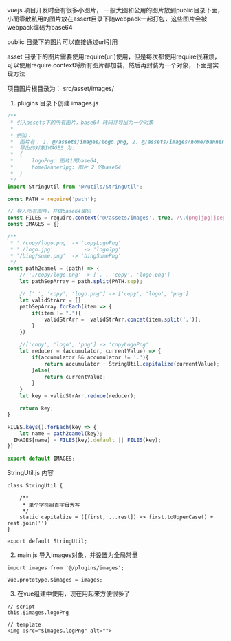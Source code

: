 vuejs 项目开发时会有很多小图片，
一般大图和公用的图片放到public目录下面，
小而零散私用的图片放在assert目录下随webpack一起打包，这些图片会被webpack编码为base64

public 目录下的图片可以直接通过url引用

asset 目录下的图片需要使用require(url)使用，但是每次都使用require很麻烦，
可以使用require.context将所有图片都加载，然后再封装为一个对象，下面是实现方法

项目图片根目录为： src/asset/images/

1. plugins 目录下创建 images.js	

``` js
/**
 * 引入assets下的所有图片，base64 转码并导出为一个对象
 *
 * 例如：
 *  图片有： 1. @/assets/images/logo.png, 2. @/assets/images/home/banner.jpg
 *  导出的对象IMAGES 为:
 *  {
 *		logoPng: 图片1的base64,
 *		homeBannerJpg: 图片 2 的base64
 *  }
 */
import StringUtil from '@/utils/StringUtil';

const PATH = require('path');

// 导入所有图片，并做base64编码
const FILES = require.context('@/assets/images', true, /\.(png|jpg|jpeg|gif)$/);
const IMAGES = {}

/**
 * './copy/logo.png' -> 'copyLogoPng'
 * './logo.jpg'			 -> 'logoJpg'
 * '/bing/sume.png'	 -> 'bingSumePng'
 */
const path2camel = (path) => {
	// './copy/logo.png' -> ['.', 'copy', 'logo.png']
	let pathSepArray = path.split(PATH.sep);

	// ['.', 'copy', 'logo.png'] -> ['copy', 'logo', 'png']
	let validStrArr = []
	pathSepArray.forEach(item => {
		if(item != "."){
			validStrArr =  validStrArr.concat(item.split('.'));
		}
	})

	//['copy', 'logo', 'png'] -> 'copyLogoPng'
	let reducer = (accumulator, currentValue) => {
		if(accumulator && accumulator != '.'){
			return accumulator + StringUtil.capitalize(currentValue);
		}else{
			return currentValue;
		}
	}
	let key = validStrArr.reduce(reducer);

	return key;
}

FILES.keys().forEach(key => {
	let name = path2camel(key);
  IMAGES[name] = FILES(key).default || FILES(key);
})

export default IMAGES;
```

StringUtil.js 内容
```
class StringUtil {

	/**
	 * 单个字符串首字母大写
	 */
	static capitalize = ([first, ...rest]) => first.toUpperCase() + rest.join('')
}

export default StringUtil;
```

2. main.js 导入images对象，并设置为全局常量
```
import images from '@/plugins/images';

Vue.prototype.$images = images;

```

3. 在vue组建中使用，现在用起来方便很多了
```
// script 
this.$images.logoPng

// template
<img :src="$images.logPng" alt="">
```
